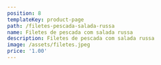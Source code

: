 ```yaml
---
position: 8
templateKey: product-page
path: /filetes-pescada-salada-russa
name: Filetes de pescada com salada russa
description: Filetes de pescada com salada russa
image: /assets/filetes.jpeg
price: '1.00'
---
```


